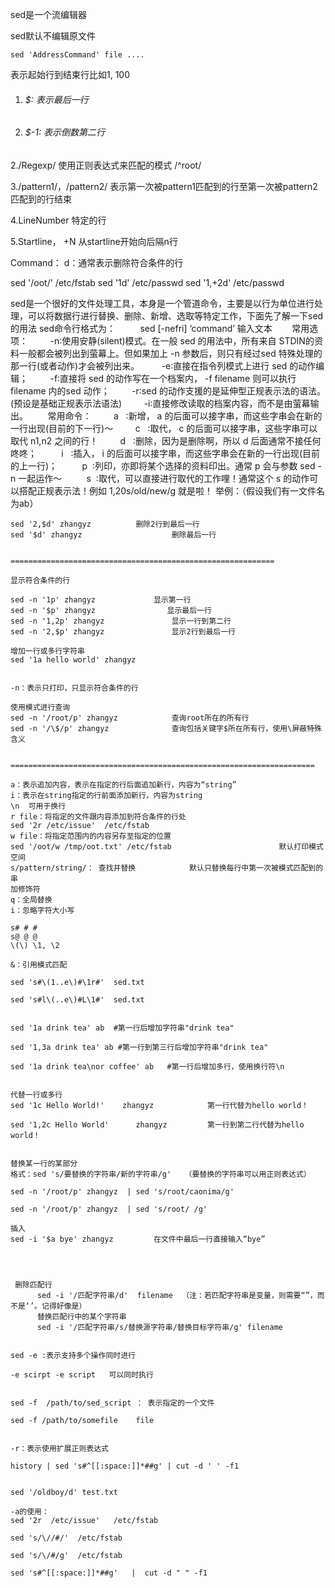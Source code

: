 sed是一个流编辑器

sed默认不编辑原文件

```shell
sed 'AddressCommand' file ....
```

表示起始行到结束行比如1, 100
1) ###### $: 表示最后一行
2) ###### $-1: 表示倒数第二行

2./Regexp/              使用正则表达式来匹配的模式
/^root/

3./pattern1/，/pattern2/         表示第一次被pattern1匹配到的行至第一次被pattern2匹配到的行结束

4.LineNumber
特定的行

5.Startline， +N
从startline开始向后隔n行

Command：
d：通常表示删除符合条件的行

sed '/oot/'  /etc/fstab
sed '1d' /etc/passwd
sed '1,+2d' /etc/passwd

sed是一个很好的文件处理工具，本身是一个管道命令，主要是以行为单位进行处理，可以将数据行进行替换、删除、新增、选取等特定工作，下面先了解一下sed的用法
sed命令行格式为：
         sed [-nefri] ‘command’ 输入文本       
常用选项：
        -n∶使用安静(silent)模式。在一般 sed 的用法中，所有来自 STDIN的资料一般都会被列出到萤幕上。但如果加上 -n 参数后，则只有经过sed 特殊处理的那一行(或者动作)才会被列出来。
        -e∶直接在指令列模式上进行 sed 的动作编辑；
	        -f∶直接将 sed 的动作写在一个档案内， -f filename 则可以执行 filename 内的sed 动作；
        -r∶sed 的动作支援的是延伸型正规表示法的语法。(预设是基础正规表示法语法)
	        -i∶直接修改读取的档案内容，而不是由萤幕输出。       
	常用命令：
	        a   ∶新增， a 的后面可以接字串，而这些字串会在新的一行出现(目前的下一行)～
	        c   ∶取代， c 的后面可以接字串，这些字串可以取代 n1,n2 之间的行！
	        d   ∶删除，因为是删除啊，所以 d 后面通常不接任何咚咚；
	         i   ∶插入， i 的后面可以接字串，而这些字串会在新的一行出现(目前的上一行)；
	         p  ∶列印，亦即将某个选择的资料印出。通常 p 会与参数 sed -n 一起运作～
	         s  ∶取代，可以直接进行取代的工作哩！通常这个 s 的动作可以搭配正规表示法！例如 1,20s/old/new/g 就是啦！
	举例：（假设我们有一文件名为ab）

	sed '2,$d' zhangyz          删除2行到最后一行 
	sed '$d' zhangyz                    删除最后一行


	===========================================================

	显示符合条件的行

	sed -n '1p' zhangyz             显示第一行
	sed -n '$p' zhangyz                显示最后一行
	sed -n '1,2p' zhangyz               显示一行到第二行
	sed -n '2,$p' zhangyz               显示2行到最后一行

	增加一行或多行字符串
	sed '1a hello world' zhangyz


	-n：表示只打印，只显示符合条件的行

	使用模式进行查询
	sed -n '/root/p' zhangyz            查询root所在的所有行
	sed -n '/\$/p' zhangyz              查询包括关键字$所在所有行，使用\屏蔽特殊含义


	====================================================================

	a：表示追加内容，表示在指定的行后面追加新行，内容为“string”
	i：表示在string指定的行前面添加新行，内容为string
	\n  可用于换行
	r file：将指定的文件跟内容添加到符合条件的行处        
	sed '2r /etc/issue'  /etc/fstab
	w file：将指定范围内的内容另存至指定的位置
	sed '/oot/w /tmp/oot.txt' /etc/fstab                        默认打印模式空间
	s/pattern/string/： 查找并替换            默认只替换每行中第一次被模式匹配到的串
	加修饰符
	q：全局替换
	i：忽略字符大小写

	s# # #
	s@ @ @
	\(\) \1, \2

	&：引用模式匹配

	sed 's#\(1..e\)#\1r#'  sed.txt   

	sed 's#l\(..e\)#L\1#'  sed.txt


	sed '1a drink tea' ab  #第一行后增加字符串"drink tea"

	sed '1,3a drink tea' ab #第一行到第三行后增加字符串"drink tea"

	sed '1a drink tea\nor coffee' ab   #第一行后增加多行，使用换行符\n


	代替一行或多行
	sed '1c Hello World!'    zhangyz            第一行代替为hello world！

	sed '1,2c Hello World'      zhangyz         第一行到第二行代替为hello world！


	替换某一行的某部分
	格式：sed 's/要替换的字符串/新的字符串/g'   （要替换的字符串可以用正则表达式）

	sed -n '/root/p' zhangyz  | sed 's/root/caonima/g'

	sed -n '/root/p' zhangyz  | sed 's/root/ /g'

	插入
	sed -i '$a bye' zhangyz         在文件中最后一行直接输入“bye”




	 删除匹配行
	      sed -i '/匹配字符串/d'  filename  （注：若匹配字符串是变量，则需要“”，而不是‘’。记得好像是）
	      替换匹配行中的某个字符串
	      sed -i '/匹配字符串/s/替换源字符串/替换目标字符串/g' filename


	sed -e :表示支持多个操作同时进行

	-e scirpt -e script   可以同时执行


	sed -f  /path/to/sed_script ： 表示指定的一个文件

	sed -f /path/to/somefile    file 


	-r：表示使用扩展正则表达式

	history | sed 's#^[[:space:]]*##g' | cut -d ' ' -f1


	sed '/oldboy/d' test.txt

	-a的使用：
	sed '2r  /etc/issue'   /etc/fstab

	sed 's/\//#/'  /etc/fstab

	sed 's/\/#/g'  /etc/fstab

	sed 's#^[[:space:]]*##g'   |  cut -d " " -f1


